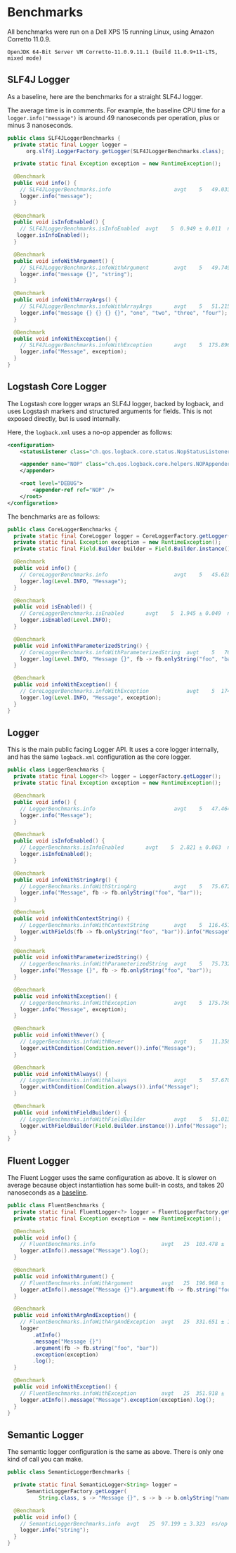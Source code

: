 # Benchmarks

All benchmarks were run on a Dell XPS 15 running Linux, using Amazon Corretto 11.0.9.

```
OpenJDK 64-Bit Server VM Corretto-11.0.9.11.1 (build 11.0.9+11-LTS, mixed mode)
```

## SLF4J Logger

As a baseline, here are the benchmarks for a straight SLF4J logger.  

The average time is in comments.  For example, the baseline CPU time for a `logger.info("message")` is around 49 nanoseconds per operation, plus or minus 3 nanoseconds.

```java
public class SLF4JLoggerBenchmarks {
  private static final Logger logger =
      org.slf4j.LoggerFactory.getLogger(SLF4JLoggerBenchmarks.class);

  private static final Exception exception = new RuntimeException();

  @Benchmark
  public void info() {
    // SLF4JLoggerBenchmarks.info                    avgt    5   49.033 ± 3.101  ns/op
    logger.info("message");
  }
  
  @Benchmark
  public void isInfoEnabled() {
    // SLF4JLoggerBenchmarks.isInfoEnabled  avgt    5  0.949 ± 0.011  ns/op
   logger.isInfoEnabled();
  }

  @Benchmark
  public void infoWithArgument() {
    // SLF4JLoggerBenchmarks.infoWithArgument        avgt    5   49.749 ± 2.394  ns/op
    logger.info("message {}", "string");
  }

  @Benchmark
  public void infoWithArrayArgs() {
    // SLF4JLoggerBenchmarks.infoWithArrayArgs       avgt    5   51.215 ± 2.638  ns/op
    logger.info("message {} {} {} {}", "one", "two", "three", "four");
  }

  @Benchmark
  public void infoWithException() {
    // SLF4JLoggerBenchmarks.infoWithException       avgt    5  175.896 ± 0.807  ns/op
    logger.info("Message", exception);
  }
}
```

## Logstash Core Logger

The Logstash core logger wraps an SLF4J logger, backed by logback, and uses Logstash markers and structured arguments for fields.  This is not exposed directly, but is used internally.

Here, the `logback.xml` uses a no-op appender as follows:

```xml
<configuration>
    <statusListener class="ch.qos.logback.core.status.NopStatusListener"/>

    <appender name="NOP" class="ch.qos.logback.core.helpers.NOPAppender">
    </appender>

    <root level="DEBUG">
        <appender-ref ref="NOP" />
    </root>
</configuration>
```

The benchmarks are as follows:

```java
public class CoreLoggerBenchmarks {
  private static final CoreLogger logger = CoreLoggerFactory.getLogger();
  private static final Exception exception = new RuntimeException();
  private static final Field.Builder builder = Field.Builder.instance();

  @Benchmark
  public void info() {
    // CoreLoggerBenchmarks.info                     avgt    5   45.618 ± 0.965  ns/op
    logger.log(Level.INFO, "Message");
  }

  @Benchmark
  public void isEnabled() {
    // CoreLoggerBenchmarks.isEnabled       avgt    5  1.945 ± 0.049  ns/op
    logger.isEnabled(Level.INFO);
  }

  @Benchmark
  public void infoWithParameterizedString() {
    // CoreLoggerBenchmarks.infoWithParameterizedString  avgt    5   76.189 ± 2.388  ns/op
    logger.log(Level.INFO, "Message {}", fb -> fb.onlyString("foo", "bar"), builder);
  }

  @Benchmark
  public void infoWithException() {
    // CoreLoggerBenchmarks.infoWithException            avgt    5  174.242 ± 7.510  ns/op
    logger.log(Level.INFO, "Message", exception);
  }
}
```

## Logger 

This is the main public facing Logger API.  It uses a core logger internally, and has the same `logback.xml` configuration as the core logger.

```java
public class LoggerBenchmarks {
  private static final Logger<?> logger = LoggerFactory.getLogger();
  private static final Exception exception = new RuntimeException();

  @Benchmark
  public void info() {
    // LoggerBenchmarks.info                         avgt    5   47.464 ± 0.414  ns/op
    logger.info("Message");
  }

  @Benchmark
  public void isInfoEnabled() {
    // LoggerBenchmarks.isInfoEnabled       avgt    5  2.821 ± 0.063  ns/op
    logger.isInfoEnabled();
  }

  @Benchmark
  public void infoWithStringArg() {
    // LoggerBenchmarks.infoWithStringArg            avgt    5   75.672 ± 0.749  ns/op
    logger.info("Message", fb -> fb.onlyString("foo", "bar"));
  }

  @Benchmark
  public void infoWithContextString() {
    // LoggerBenchmarks.infoWithContextString        avgt    5  116.451 ± 6.000  ns/op
    logger.withFields(fb -> fb.onlyString("foo", "bar")).info("Message");
  }

  @Benchmark
  public void infoWithParameterizedString() {
    // LoggerBenchmarks.infoWithParameterizedString  avgt    5   75.732 ± 0.421  ns/op
    logger.info("Message {}", fb -> fb.onlyString("foo", "bar"));
  }

  @Benchmark
  public void infoWithException() {
    // LoggerBenchmarks.infoWithException            avgt    5  175.756 ± 1.843  ns/op
    logger.info("Message", exception);
  }

  @Benchmark
  public void infoWithNever() {
    // LoggerBenchmarks.infoWithNever                avgt    5   11.358 ± 0.165  ns/op
    logger.withCondition(Condition.never()).info("Message");
  }

  @Benchmark
  public void infoWithAlways() {
    // LoggerBenchmarks.infoWithAlways               avgt    5   57.670 ± 0.318  ns/op
    logger.withCondition(Condition.always()).info("Message");
  }

  @Benchmark
  public void infoWithFieldBuilder() {
    // LoggerBenchmarks.infoWithFieldBuilder         avgt    5   51.013 ± 0.436  ns/op
    logger.withFieldBuilder(Field.Builder.instance()).info("Message");
  }
}
```

## Fluent Logger

The Fluent Logger uses the same configuration as above.  It is slower on average because object instantiation has some built-in costs, and takes 20 nanoseconds as a [baseline](https://shipilev.net/jvm/anatomy-quarks/6-new-object-stages/).

```java
public class FluentBenchmarks {
  private static final FluentLogger<?> logger = FluentLoggerFactory.getLogger();
  private static final Exception exception = new RuntimeException();

  @Benchmark
  public void info() {
    // FluentBenchmarks.info                     avgt   25  103.478 ±  2.631  ns/op
    logger.atInfo().message("Message").log();
  }

  @Benchmark
  public void infoWithArgument() {
    // FluentBenchmarks.infoWithArgument         avgt   25  196.968 ±  4.884  ns/op
    logger.atInfo().message("Message {}").argument(fb -> fb.string("foo", "bar")).log();
  }

  @Benchmark
  public void infoWithArgAndException() {
    // FluentBenchmarks.infoWithArgAndException  avgt   25  331.651 ± 15.591  ns/op
    logger
        .atInfo()
        .message("Message {}")
        .argument(fb -> fb.string("foo", "bar"))
        .exception(exception)
        .log();
  }

  @Benchmark
  public void infoWithException() {
    // FluentBenchmarks.infoWithException        avgt   25  351.918 ±  7.124  ns/op
    logger.atInfo().message("Message").exception(exception).log();
  }
}
```

## Semantic Logger

The semantic logger configuration is the same as above.  There is only one kind of call you can make.

```java
public class SemanticLoggerBenchmarks {

  private static final SemanticLogger<String> logger =
      SemanticLoggerFactory.getLogger(
          String.class, s -> "Message {}", s -> b -> b.onlyString("name", s));

  @Benchmark
  public void info() {
    // SemanticLoggerBenchmarks.info  avgt   25  97.199 ± 3.323  ns/op
    logger.info("string");
  }
}
```